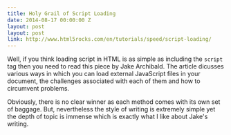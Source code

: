 ```yaml
---
title: Holy Grail of Script Loading
date: 2014-08-17 00:00:00 Z
layout: post
layout: post
link: http://www.html5rocks.com/en/tutorials/speed/script-loading/
---
```


Well, if you think loading script in HTML is as simple as including the `script` tag then you need to 
read this piece by Jake Archibald. The article dicusses various ways in which you 
can load external JavaScript files in your document, the challenges associated
with each of them and how to circumvent problems.

Obviously, there is no clear winner as each method comes with its own set of baggage. But,
nevertheless the style of writing is extremely simple yet the depth of topic is immense which 
is exactly what I like about Jake's writing.